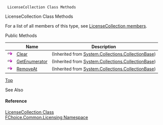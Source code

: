 ﻿     LicenseCollection Class Methods                                                   

LicenseCollection Class Methods

For a list of all members of this type, see [LicenseCollection members](FChoice.Common~FChoice.Common.Licensing.LicenseCollection_members.md).

Public Methods

|   | Name | Description |
| --- | --- | --- |
| ![Public Method](dotnetimages/publicMethod.png) | [Clear](#) | (Inherited from [System.Collections.CollectionBase](#)) |
| ![Public Method](dotnetimages/publicMethod.png) | [GetEnumerator](#) | (Inherited from [System.Collections.CollectionBase](#)) |
| ![Public Method](dotnetimages/publicMethod.png) | [RemoveAt](#) | (Inherited from [System.Collections.CollectionBase](#)) |

[Top](#top)

See Also

#### Reference

[LicenseCollection Class](FChoice.Common~FChoice.Common.Licensing.LicenseCollection.md)  
[FChoice.Common.Licensing Namespace](FChoice.Common~FChoice.Common.Licensing_namespace.md)